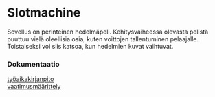 # Slotmachine

Sovellus on perinteinen hedelmäpeli. Kehitysvaiheessa olevasta pelistä puuttuu vielä oleellisia osia, kuten voittojen tallentuminen pelaajalle. Toistaiseksi voi siis katsoa, kun hedelmien kuvat vaihtuvat.

### Dokumentaatio

[työaikakirjanpito](https://github.com/hippohiawatha/ot-harjoitustyo/blob/master/dokumentaatio/tuntikirjanpito.md)  
[vaatimusmäärittely](https://github.com/hippohiawatha/ot-harjoitustyo/blob/master/dokumentaatio/vaatimusmaarittely.md)


